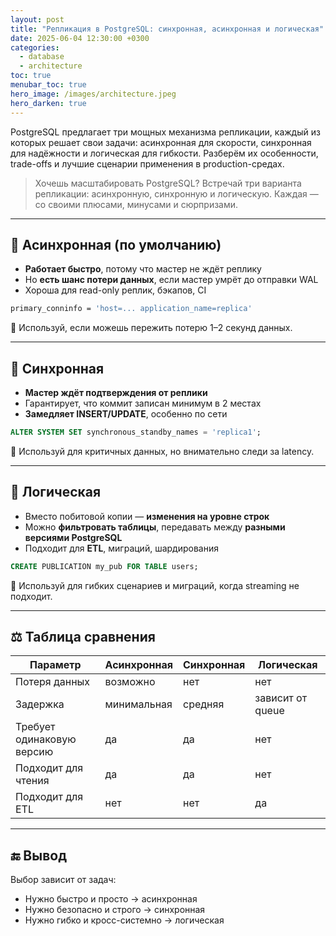 ```yaml
---
layout: post
title: "Репликация в PostgreSQL: синхронная, асинхронная и логическая"
date: 2025-06-04 12:30:00 +0300
categories:
  - database
  - architecture
toc: true
menubar_toc: true
hero_image: /images/architecture.jpeg
hero_darken: true
---
```

PostgreSQL предлагает три мощных механизма репликации, каждый из которых решает свои задачи: асинхронная для скорости, синхронная для надёжности и логическая для гибкости. Разберём их особенности, trade-offs и лучшие сценарии применения в production-средах.

> Хочешь масштабировать PostgreSQL? Встречай три варианта репликации: асинхронную, синхронную и логическую. Каждая — со своими плюсами, минусами и сюрпризами.

---

## 🔁 Асинхронная (по умолчанию)

- **Работает быстро**, потому что мастер не ждёт реплику
- Но **есть шанс потери данных**, если мастер умрёт до отправки WAL
- Хороша для read-only реплик, бэкапов, CI

```bash
primary_conninfo = 'host=... application_name=replica'
````

📌 Используй, если можешь пережить потерю 1–2 секунд данных.

---

## 🧷 Синхронная

* **Мастер ждёт подтверждения от реплики**
* Гарантирует, что коммит записан минимум в 2 местах
* **Замедляет INSERT/UPDATE**, особенно по сети

```sql
ALTER SYSTEM SET synchronous_standby_names = 'replica1';
```

📌 Используй для критичных данных, но внимательно следи за latency.

---

## 🧬 Логическая

* Вместо побитовой копии — **изменения на уровне строк**
* Можно **фильтровать таблицы**, передавать между **разными версиями PostgreSQL**
* Подходит для **ETL**, миграций, шардирования

```sql
CREATE PUBLICATION my_pub FOR TABLE users;
```

📌 Используй для гибких сценариев и миграций, когда streaming не подходит.

---

## ⚖️ Таблица сравнения

| Параметр                  | Асинхронная | Синхронная | Логическая       |
| ------------------------- | ----------- | ---------- | ---------------- |
| Потеря данных             | возможно    | нет        | нет              |
| Задержка                  | минимальная | средняя    | зависит от queue |
| Требует одинаковую версию | да          | да         | нет              |
| Подходит для чтения       | да          | да         | нет              |
| Подходит для ETL          | нет         | нет        | да               |

---

## 🔚 Вывод

Выбор зависит от задач:

* Нужно быстро и просто → асинхронная
* Нужно безопасно и строго → синхронная
* Нужно гибко и кросс-системно → логическая
